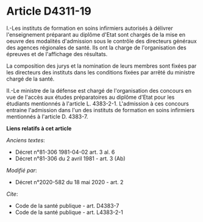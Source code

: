 # Article D4311-19

I.-Les instituts de formation en soins infirmiers autorisés à délivrer l'enseignement préparant au diplôme d'Etat sont
chargés de la mise en oeuvre des modalités d'admission sous le contrôle des directeurs généraux des agences régionales de
santé. Ils ont la charge de l'organisation des épreuves et de l'affichage des résultats. 

La composition des jurys et la nomination de leurs membres sont fixées par les directeurs des instituts dans les conditions
fixées par arrêté du ministre chargé de la santé. 

II.-Le ministre de la défense est chargé de l'organisation des concours en vue de l'accès aux études préparatoires au diplôme
d'Etat pour les étudiants mentionnés à l'article L. 4383-2-1. L'admission à ces concours entraine l'admission dans l'un des
instituts de formation en soins infirmiers mentionnés à l'article D. 4383-7.

**Liens relatifs à cet article**

_Anciens textes_:

  - Décret n°81-306 1981-04-02 art. 3 al. 6
  - Décret n°81-306 du 2 avril 1981 - art. 3 (Ab)

_Modifié par_:

  - Décret n°2020-582 du 18 mai 2020 - art. 2

_Cite_:

  - Code de la santé publique - art. D4383-7
  - Code de la santé publique - art. L4383-2-1
